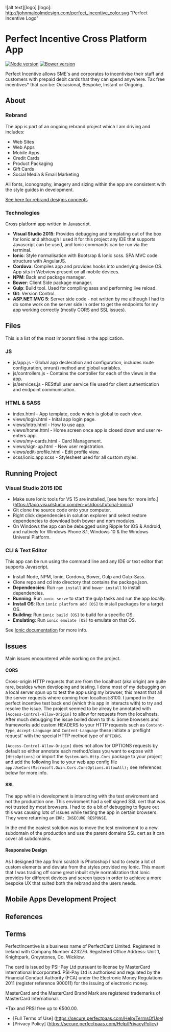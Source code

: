![alt text][logo]
[logo]: http://johnmalcolmdesign.com/perfect_incentive_color.svg "Perfect Incentive Logo"

# Perfect Incentive Cross Platform App

[![Node version](https://img.shields.io/npm/v/npm.svg?style=flat)](http://nodejs.org/download/)
[![Bower version](https://img.shields.io/bower/v/bootstrap.svg?style=flat)](http://bower.io/#install-bower)


Perfect Incentive allows SME's and corporates to incentivise their staff and customers with prepaid debit cards that they can spend anywhere.
Tax free incentives* that can be: Occasional, Bespoke, Instant or Ongoing. 

## About

### Rebrand

The app is part of an ongoing rebrand project which I am driving and includes:
- Web Sites
- Web Apps
- Mobile Apps
- Credit Cards
- Product Packaging 
- Gift Cards
- Social Media & Email Marketing

All fonts, iconography, imagery and sizing within the app are consistent with the style guides in development. 

[See here for rebrand designs concepts]( https://projects.invisionapp.com/boards/9Z1FO774Y5FJW/)

### Technologies
Cross platform app written in Javascript.

- **Visual Studio 2015**: Provides debugging and templating out of the box for Ionic and although I used it for this project any IDE that supports Javascript can be used, and Ionic commands can be run via the terminal.
- **Ionic**: Style normalisation with Bootsrap & Ionic scss. SPA MVC code structure with AngularJS.
- **Cordova**: Compiles app and provides hooks into underlying device OS. App sits in Webview present on all mobile devices.
- **NPM**: Back end package manager.
- **Bower**: Client Side package manager.
- **Gulp**: Build tool. Used for compiling sass and performing live reload.
- **Git**: Version Control.
- **ASP.NET MVC 5**: Server side code - not written by me although I had to do some work on the server side in order to get the endpoints for my app working correctly (mostly CORS and SSL issues).

## Files
This is a list of the most imporant files in the application.

### JS
- js/app.js - Global app decleration and configuration, includes route configuration, onrun() method and global variables. 
- js/controllers.js - Contains the controller for each of the views in the app.
- js/services.js - REStfull user service file used for client authentication and endpoint communication.

### HTML & SASS
- index.html - App template, code which is global to each view.
- views/login.html - Inital app login page.
- views/intro.html - How to use app.
- views/home.html - Home screen once app is closed down and user re-enters app.
- views/my-cards.html - Card Management.
- views/sign-up.html - New user registration.
- views/edit-profile.html - Edit profile view.
- scss/ionic.app.scss - Stylesheet used for all custom styles.

## Running Project
### Visual Studio 2015 IDE
- Make sure Ionic tools for VS 15 are installed, [see here for more info.] (https://taco.visualstudio.com/en-us/docs/tutorial-ionic/)
- Git clone the source code onto your computer.
- Right click dependencies in solution explorer and select restore dependencies to download both bower and npm modules.
- On Windows the app can be debugged using Ripple for iOS & Android, and natively for Windows Phone 8.1, Windows 10 & the Windows Univeral Platform.

### CLI & Text Editor
This app can be run using the command line and any IDE or text editor that supports Javascript.

- Install Node, NPM, Ionic, Cordova, Bower, Gulp and Gulp-Sass.
- Clone repo and cd into directory that contains the package.json.
- **Dependencies**: Run `npm install` and `bower install` to install dependencies.
- **Running**: Run `ionic serve` to start the gulp tasks and run the app locally.
- **Install OS**: Run `ionic platform add [OS]` to install packages for a target OS.
- **Building**: Run `ionic build [OS]` to build for a specific OS.
- **Emulating**: Run `ionic emulate [OS]` to emulate on that OS.

See [Ionic documentation](http://ionicframework.com/docs/cli/) for more info. 

## Issues
Main issues encountered while working on the project. 

#### CORS

Cross-origin HTTP requests that are from the localhost (aka origin) are quite rare, besides when developing and testing. I done most of my debugging on a local server spun up to test the app using my browser, this meant that all the server requests where coming from localhost:8100. I jumped in the perfect incentive test back end (which this app in interacts with) to try and resolve the issue. The project seemed to be alreay be annotated with `[Access-Control-Allow-Origin]` to allow for requests from the localhosts. After much debugging the issue boiled down to this: Some browsers and frameworks add custom HEADERS to your HTTP requests such as `Content-Type`, `Accept-Language` and `Content-Language` these initiate a 'preflight request' with the special HTTP method type of `OPTIONS`. 

`[Access-Control-Allow-Origin]` does not allow for OPTIONS requests by default so either annotate each method/class you want to expose with `[HttpOptions]` or import the `System.Web.Http.Cors` package to your project and add the following line to your web app config file `app.UseCors(Microsoft.Owin.Cors.CorsOptions.AllowAll);` see references below for more info.

#### SSL
The app while in development is interacting with the test enviroment and not the production one. This enviroment had a self signed SSL cert that was not trusted by most browsers. I had to do a bit of debugging to figure out this was causing lots of issues while testing the app in certain browsers. They were returning an `ERR: INSECURE RESPONSE`. 

In the end the easiest solution was to move the test enviroment to a new subdomain of the production and use the parent domains SSL cert as it can cover all subdomains. 

#### Responsive Design
As I designed the app from scratch is Photoshop I had to create a lot of custom elements and deviate from the styles provided my Ionic. This meant that I was trading off some great inbuilt style normalization that Ionic provides for different devices and screen types in order to achieve a more bespoke UX that suited both the rebrand and the users needs.

## Mobile Apps Development Project 

## References

## Terms

PerfectIncentive is a business name of PerfectCard Limited. Registered in Ireland with Company Number 423276. Registered Office Address: Unit 1, Knightpark, Greystones, Co. Wicklow.

The card is issued by PSI-Pay Ltd pursuant to license by MasterCard International Incorporated. PSI-Pay Ltd is authorised and regulated by the Financial Conduct Authority (FCA) under the Electronic Money Regulations 2011 (register reference 900011) for the issuing of electronic money.

MasterCard and the MasterCard Brand Mark are registered trademarks of MasterCard International.

*Tax and PRSI free up to €500.00.

- [Full Terms of Use] (https://secure.perfectpaas.com/Help/TermsOfUse)
- [Privacy Policy] (https://secure.perfectpaas.com/Help/PrivacyPolicy)
